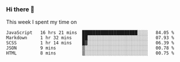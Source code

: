 ### Hi there 👋

<!--
**qiruohan/qiruohan** is a ✨ _special_ ✨ repository because its `README.md` (this file) appears on your GitHub profile.

Here are some ideas to get you started:

- 🔭 I’m currently working on ...
- 🌱 I’m currently learning ...
- 👯 I’m looking to collaborate on ...
- 🤔 I’m looking for help with ...
- 💬 Ask me about ...
- 📫 How to reach me: ...
- 😄 Pronouns: ...
- ⚡ Fun fact: ...
-->

This week I spent my time on 
<!--START_SECTION:waka-->
```text
JavaScript   16 hrs 21 mins  █████████████████████░░░░   84.05 % 
Markdown     1 hr 32 mins    ██░░░░░░░░░░░░░░░░░░░░░░░   07.93 % 
SCSS         1 hr 14 mins    █▓░░░░░░░░░░░░░░░░░░░░░░░   06.39 % 
JSON         9 mins          ▒░░░░░░░░░░░░░░░░░░░░░░░░   00.78 % 
HTML         8 mins          ▒░░░░░░░░░░░░░░░░░░░░░░░░   00.75 % 
```
<!--END_SECTION:waka-->
